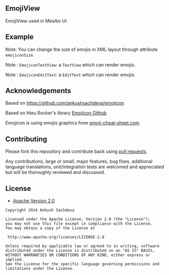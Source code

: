 ## EmojiView

EmojiView used in Mesibo UI

## Example

Note: You can change the size of emojis in XML layout through attribute `emojiconSize`.

Note : `EmojiconTextView`: a `TextView` which can render emojis.

Note : `EmojiconEditText`: a `EditText` which can render emojis.


## Acknowledgements
Based on https://github.com/ankushsachdeva/emojicon

Based on Hieu Rocker's library [Emojicon Github](https://github.com/rockerhieu/emojicon/)

Emojicon is using emojis graphics from [emoji-cheat-sheet.com](https://github.com/arvida/emoji-cheat-sheet.com/tree/master/public/graphics/emojis).

## Contributing

Please fork this repository and contribute back using
[pull requests](https://github.com/ankushsachdeva/emojicon/pulls).

Any contributions, large or small, major features, bug fixes, additional
language translations, unit/integration tests are welcomed and appreciated
but will be thoroughly reviewed and discussed.

## License

* [Apache Version 2.0](http://www.apache.org/licenses/LICENSE-2.0.html)

```
Copyright 2014 Ankush Sachdeva

Licensed under the Apache License, Version 2.0 (the "License");
you may not use this file except in compliance with the License.
You may obtain a copy of the License at

 http://www.apache.org/licenses/LICENSE-2.0

Unless required by applicable law or agreed to in writing, software
distributed under the License is distributed on an "AS IS" BASIS,
WITHOUT WARRANTIES OR CONDITIONS OF ANY KIND, either express or implied.
See the License for the specific language governing permissions and
limitations under the License.
```
